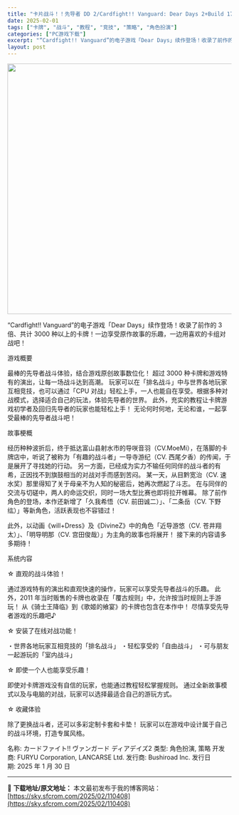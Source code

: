 ```yaml
---
title: "卡片战斗！！先导者 DD 2/Cardfight!! Vanguard: Dear Days 2+Build 17065145+11DLCs PC原版"
date: 2025-02-01
tags: ["卡牌", "战斗", "教程", "竞技", "策略", "角色扮演"]
categories: ["PC游戏下载"]
excerpt: "“Cardfight!! Vanguard”的电子游戏「Dear Days」续作登场！收录了前作的 3 倍、共计 3000 种以上的卡牌！一边享受原作故事的乐趣，一边用喜欢的卡组对战吧！ 游戏概要 最棒的先导者战斗体验，结合游戏原创故事数位化！ 超过 3000 种卡牌和游戏特有的演出，让每一场战斗达&hellip;"
layout: post
---
```


<img class="aligncenter size-full wp-image-110409" src="https://sky.sfcrom.com/wp-content/uploads/2025/02/2025020109131225.webp" alt="" width="1000" height="562" />

“Cardfight!! Vanguard”的电子游戏「Dear Days」续作登场！收录了前作的 3 倍、共计 3000 种以上的卡牌！一边享受原作故事的乐趣，一边用喜欢的卡组对战吧！

游戏概要

最棒的先导者战斗体验，结合游戏原创故事数位化！
超过 3000 种卡牌和游戏特有的演出，让每一场战斗达到高潮。
玩家可以在「排名战斗」中与世界各地玩家互相竞技，也可以通过「CPU 对战」轻松上手，一人也能自在享受。根据多种对战模式，选择适合自己的玩法，体验先导者的世界。
此外，充实的教程让卡牌游戏初学者及回归先导者的玩家也能轻松上手！
无论何时何地，无论和谁，一起享受最棒的先导者战斗吧！

故事梗概

经历种种波折后，终于抵达富山县射水市的导咲音羽（CV.MoeMi），在落脚的卡牌店中，听说了被称为「有趣的战斗者」一导寺游纪（CV. 西尾夕香）的传闻，于是展开了寻找她的行动。
另一方面，已经成为实力不输任何同伴的战斗者的有希，正因找不到旗鼓相当的对战对手而感到苦闷。
某一天，从目黔宽治（CV. 速水奖）那里得知了关于母亲不为人知的秘密后，她再次燃起了斗志。
在与同伴的交流与切磋中，两人的命运交织，同时一场大型比赛也即将拉开帷幕。
除了前作角色的登场，本作还新增了「久我希悟（CV. 前田诚二）」、「二条岳（CV. 下野纮）」等新角色，活跃表现也不容错过！

此外，以动画《will+Dress》及《DivineZ》中的角色「近导游悠（CV. 苍井翔太）」、「明导明那（CV. 宫田俊哉）」为主角的故事也将展开！
接下来的内容请多多期待！

系统内容

☆ 直观的战斗体验！

通过游戏特有的演出和直观快速的操作，玩家可以享受先导者战斗的乐趣。
此外，2011 年当时贩售的卡牌也收录在「覆古规则」中，允许按当时规则上手游玩！
从《骑士王降临》到《歌姬的飨宴》的卡牌也包含在本作中！
尽情享受先导者游戏的乐趣吧♪

☆ 安装了在线对战功能！

・世界各地玩家互相竞技的「排名战斗」
・轻松享受的「自由战斗」
・可与朋友一起游玩的「室内战斗」

☆ 即使一个人也能享受乐趣！

即使对卡牌游戏没有自信的玩家，也能通过教程轻松掌握规则。
通过全新故事模式以及与电脑的对战，玩家可以选择最适合自己的游玩方式。

☆ 收藏体验

除了更换战斗者，还可以多彩定制卡套和卡垫！
玩家可以在游戏中设计属于自己的战斗环境，打造专属风格。

名称: カードファイト!! ヴァンガード ディアデイズ2
类型: 角色扮演, 策略
开发商: FURYU Corporation, LANCARSE Ltd.
发行商: Bushiroad Inc.
发行日期: 2025 年 1 月 30 日

---
📖 **下载地址/原文地址：** 本文最初发布于我的博客网站：[https://sky.sfcrom.com/2025/02/110408](https://sky.sfcrom.com/2025/02/110408)
